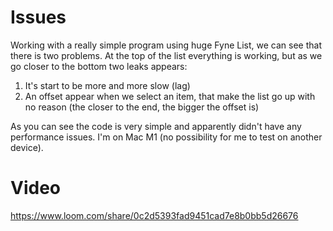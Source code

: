 # Issues
Working with a really simple program using huge Fyne List, we can see that there is two problems.
At the top of the list everything is working, but as we go closer to the bottom two leaks appears:
1. It's start to be more and more slow (lag)
2. An offset appear when we select an item, that make the list go up with no reason (the closer to the end, the bigger the offset is)

As you can see the code is very simple and apparently didn't have any performance issues.
I'm on Mac M1 (no possibility for me to test on another device).

# Video
https://www.loom.com/share/0c2d5393fad9451cad7e8b0bb5d26676